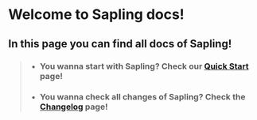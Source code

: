 # Welcome to Sapling docs!
## In this page you can find all docs of Sapling!

> - ### You wanna start with Sapling? Check our [Quick Start](/docs/quickstart/) page!
> - ### You wanna check all changes of Sapling? Check the [Changelog](/docs/CHANGELOG.md) page!